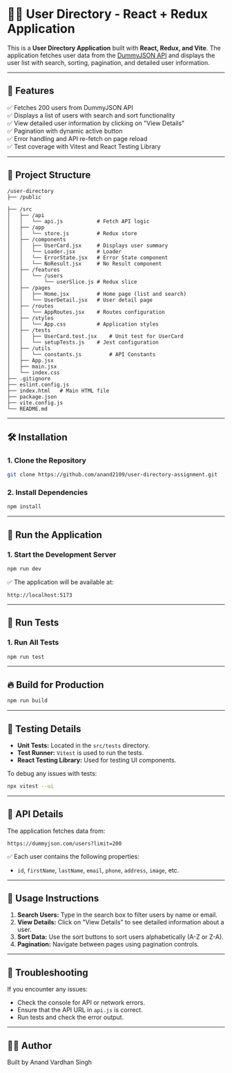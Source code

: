 # 🧑‍💻 User Directory - React + Redux Application

This is a **User Directory Application** built with **React, Redux, and Vite**. The application fetches user data from the [DummyJSON API](https://dummyjson.com/users?limit=200) and displays the user list with search, sorting, pagination, and detailed user information.

---

## 🚀 **Features**

✅ Fetches 200 users from DummyJSON API\
✅ Displays a list of users with search and sort functionality\
✅ View detailed user information by clicking on "View Details"\
✅ Pagination with dynamic active button\
✅ Error handling and API re-fetch on page reload\
✅ Test coverage with Vitest and React Testing Library

---

## 📂 **Project Structure**

```
/user-directory
├── /public

├── /src
│   ├── /api
│   │   └── api.js           # Fetch API logic
│   ├── /app
│   │   └── store.js         # Redux store
│   ├── /components
│   │   ├── UserCard.jsx     # Displays user summary
│   │   └── Loader.jsx       # Loader
│   │   └── ErrorState.jsx   # Error State component
│   │   └── NoResult.jsx     # No Result component
│   ├── /features
│   │   └── /users
│   │       └── userSlice.js # Redux slice
│   ├── /pages
│   │   ├── Home.jsx         # Home page (list and search)
│   │   └── UserDetail.jsx   # User detail page
│   ├── /routes
│   │   └── AppRoutes.jsx    # Routes configuration
│   ├── /styles
│   │   └── App.css          # Application styles
│   ├── /tests
│   │   ├── UserCard.test.jsx    # Unit test for UserCard
│   │   └── setupTests.js    # Jest configuration
│   ├── /utils
│   │   └── constants.js         # API Constants
│   ├── App.jsx
│   ├── main.jsx
│   └── index.css
├── .gitignore
├── eslint.config.js
├── index.html   # Main HTML file
├── package.json
├── vite.config.js
└── README.md
```

---

## 🛠️ **Installation**

### 1. **Clone the Repository**

```bash
git clone https://github.com/anand2109/user-directory-assignment.git
```

### 2. **Install Dependencies**

```bash
npm install
```

---

## 🚀 **Run the Application**

### 1. **Start the Development Server**

```bash
npm run dev
```

✅ The application will be available at:

```
http://localhost:5173
```

---

## 🧪 **Run Tests**

### 1. **Run All Tests**

```bash
npm run test
```

---

## 🔥 **Build for Production**

```bash
npm run build
```

---

## 🧐 **Testing Details**

- **Unit Tests:** Located in the `src/tests` directory.
- **Test Runner:** `Vitest` is used to run the tests.
- **React Testing Library:** Used for testing UI components.

To debug any issues with tests:

```bash
npx vitest --ui
```

---

## 🎯 **API Details**

The application fetches data from:

```
https://dummyjson.com/users?limit=200
```

✅ Each user contains the following properties:

- `id`, `firstName`, `lastName`, `email`, `phone`, `address`, `image`, etc.

---

## 📝 **Usage Instructions**

1. **Search Users:** Type in the search box to filter users by name or email.
2. **View Details:** Click on "View Details" to see detailed information about a user.
3. **Sort Data:** Use the sort buttons to sort users alphabetically (A-Z or Z-A).
4. **Pagination:** Navigate between pages using pagination controls.

---

## 🛑 **Troubleshooting**

If you encounter any issues:

- Check the console for API or network errors.
- Ensure that the API URL in `api.js` is correct.
- Run tests and check the error output.

---

## 👩‍💻 **Author**

Built by Anand Vardhan Singh
